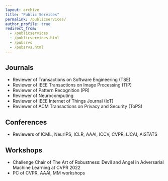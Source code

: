 ```yaml
---
layout: archive
title: "Public Services"
permalink: /publicservices/
author_profile: true
redirect_from: 
  - /publicservices
  - /publicservices.html
  - /pubsrvs
  - /pubsrvs.html
---
```


## Journals

- Reviewer of Transactions on Software Engineering (TSE)
- Reviewer of IEEE Transactions on Image Processing (TIP)
- Reviewer of Pattern Recognition (PR)
- Reviewer of Neurocomputing
- Reviewer of IEEE Internet of Things Journal (IoT)
- Reviewer of ACM Transactions on Privacy and Security (ToPS)

## Conferences

- Reviewers of ICML, NeurIPS, ICLR, AAAI, ICCV, CVPR, IJCAI, AISTATS

## Workshops
- Challenge Chair of The Art of Robustness: Devil and Angel in Adversarial Machine Learning at CVPR 2022
- PC of CVPR, AAAI, MM workshops
